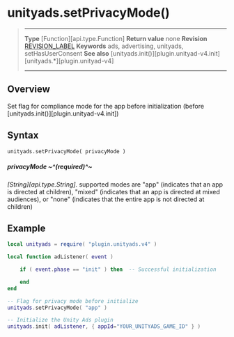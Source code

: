 # unityads.setPrivacyMode()

> --------------------- ------------------------------------------------------------------------------------------
> __Type__              [Function][api.type.Function]
> __Return value__      none
> __Revision__          [REVISION_LABEL](REVISION_URL)
> __Keywords__          ads, advertising, unityads, setHasUserConsent
> __See also__          [unityads.init()][plugin.unityad-v4.init]
>                                        [unityads.*][plugin.unityad-v4]
> --------------------- ------------------------------------------------------------------------------------------


## Overview

Set flag for compliance mode for the app before initialization (before [unityads.init()][plugin.unityad-v4.init])

## Syntax

	unityads.setPrivacyMode( privacyMode )

##### privacyMode ~^(required)^~
_[String][api.type.String]._ supported modes are "app" (indicates that an app is directed at children), "mixed" (indicates that an app is directed at mixed audiences), or "none" (indicates that the entire app is not directed at children)


## Example

``````lua
local unityads = require( "plugin.unityads.v4" )

local function adListener( event )

	if ( event.phase == "init" ) then  -- Successful initialization

	end
end

-- Flag for privacy mode before initialize
unityads.setPrivacyMode( "app" )

-- Initialize the Unity Ads plugin
unityads.init( adListener, { appId="YOUR_UNITYADS_GAME_ID" } )
``````
